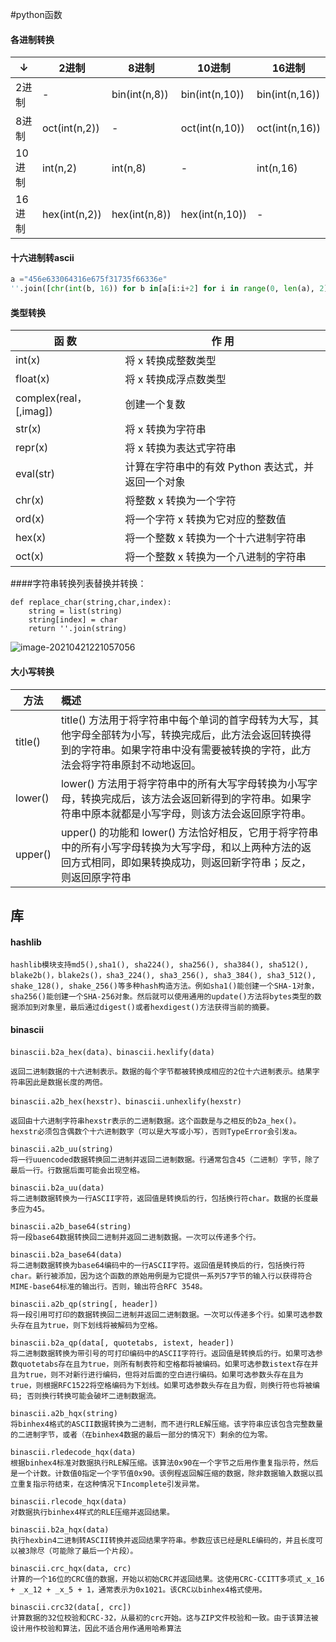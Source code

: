 #python函数



#### 各进制转换

| ↓    | 2进制 | 8进制 | 10进制 | 16进制 |
| ---- | ----- | ----- | ------ | ------ |
|2进制	|-	|bin(int(n,8))|	bin(int(n,10))|	bin(int(n,16))|
|8进制|	oct(int(n,2))|	-	|oct(int(n,10))|	oct(int(n,16))|
|10进制|	int(n,2)|	int(n,8)	|-|	int(n,16)|
|16进制|	hex(int(n,2))|	hex(int(n,8))|	hex(int(n,10))|	-|



#### 十六进制转ascii

```python
a ="456e633064316e675f31735f66336e"
''.join([chr(int(b, 16)) for b in[a[i:i+2] for i in range(0, len(a), 2)]])
```



#### 类型转换

| 函 数                  | 作 用                                              |
| ---------------------- | -------------------------------------------------- |
| int(x)                 | 将 x 转换成整数类型                                |
| float(x)               | 将 x 转换成浮点数类型                              |
| complex(real，[,imag]) | 创建一个复数                                       |
| str(x)                 | 将 x 转换为字符串                                  |
| repr(x)                | 将 x 转换为表达式字符串                            |
| eval(str)              | 计算在字符串中的有效 Python 表达式，并返回一个对象 |
| chr(x)                 | 将整数 x 转换为一个字符                            |
| ord(x)                 | 将一个字符 x 转换为它对应的整数值                  |
| hex(x)                 | 将一个整数 x 转换为一个十六进制字符串              |
| oct(x)                 | 将一个整数 x 转换为一个八进制的字符串              |



####字符串转换列表替换并转换：

```
def replace_char(string,char,index):
    string = list(string)
    string[index] = char
    return ''.join(string)
```





![image-20210421221057056](../../../../../home/carrym/.config/Typora/typora-user-images/image-20210421221057056.png)



#### 大小写转换

| 方法    | 概述                                                         |
| ------------------- | :--------------------------------------------------- |
| title() | title() 方法用于将字符串中每个单词的首字母转为大写，其他字母全部转为小写，转换完成后，此方法会返回转换得到的字符串。如果字符串中没有需要被转换的字符，此方法会将字符串原封不动地返回。 |
| lower()     | lower() 方法用于将字符串中的所有大写字母转换为小写字母，转换完成后，该方法会返回新得到的字符串。如果字符串中原本就都是小写字母，则该方法会返回原字符串。 |
| upper() | upper() 的功能和 lower() 方法恰好相反，它用于将字符串中的所有小写字母转换为大写字母，和以上两种方法的返回方式相同，即如果转换成功，则返回新字符串；反之，则返回原字符串 |



## 库

#### hashlib

	hashlib模块支持md5(),sha1(), sha224(), sha256(), sha384(), sha512(), blake2b()，blake2s()，sha3_224(), sha3_256(), sha3_384(), sha3_512(), shake_128(), shake_256()等多种hash构造方法。例如sha1()能创建一个SHA-1对象，sha256()能创建一个SHA-256对象。然后就可以使用通用的update()方法将bytes类型的数据添加到对象里，最后通过digest()或者hexdigest()方法获得当前的摘要。

#### binascii

```
binascii.b2a_hex(data)、binascii.hexlify(data)

返回二进制数据的十六进制表示。数据的每个字节都被转换成相应的2位十六进制表示。结果字符串因此是数据长度的两倍。

binascii.a2b_hex(hexstr)、binascii.unhexlify(hexstr)

返回由十六进制字符串hexstr表示的二进制数据。这个函数是与之相反的b2a_hex()。hexstr必须包含偶数个十六进制数字（可以是大写或小写），否则TypeError会引发a。

binascii.a2b_uu(string)
将一行uuencoded数据转换回二进制并返回二进制数据。行通常包含45（二进制）字节，除了最后一行。行数据后面可能会出现空格。

binascii.b2a_uu(data)
将二进制数据转换为一行ASCII字符，返回值是转换后的行，包括换行符char。数据的长度最多应为45。

binascii.a2b_base64(string)
将一段base64数据转换回二进制并返回二进制数据。一次可以传递多个行。

binascii.b2a_base64(data)
将二进制数据转换为base64编码中的一行ASCII字符。返回值是转换后的行，包括换行符char。新行被添加，因为这个函数的原始用例是为它提供一系列57字节的输入行以获得符合MIME-base64标准的输出行。否则，输出符合RFC 3548。

binascii.a2b_qp(string[, header])
将一段引用可打印的数据转换回二进制并返回二进制数据。一次可以传递多个行。如果可选参数头存在且为true，则下划线将被解码为空格。

binascii.b2a_qp(data[, quotetabs, istext, header])
将二进制数据转换为带引号的可打印编码中的ASCII字符行。返回值是转换后的行。如果可选参数quotetabs存在且为true，则所有制表符和空格都将被编码。如果可选参数istext存在并且为true，则不对新行进行编码，但将对后面的空白进行编码。如果可选参数头存在且为true，则根据RFC1522将空格编码为下划线。如果可选参数头存在且为假，则换行符也将被编码; 否则换行转换可能会破坏二进制数据流。

binascii.a2b_hqx(string)
将binhex4格式的ASCII数据转换为二进制，而不进行RLE解压缩。该字符串应该包含完整数量的二进制字节，或者（在binhex4数据的最后一部分的情况下）剩余的位为零。

binascii.rledecode_hqx(data)
根据binhex4标准对数据执行RLE解压缩。该算法0x90在一个字节之后用作重复指示符，然后是一个计数。计数值0指定一个字节值0x90。该例程返回解压缩的数据，除非数据输入数据以孤立重复指示符结束，在这种情况下Incomplete引发异常。

binascii.rlecode_hqx(data)
对数据执行binhex4样式的RLE压缩并返回结果。

binascii.b2a_hqx(data)
执行hexbin4二进制转ASCII转换并返回结果字符串。参数应该已经是RLE编码的，并且长度可以被3除尽（可能除了最后一个片段）。

binascii.crc_hqx(data, crc)
计算的一个16位的CRC值的数据，开始以初始CRC并返回结果。这使用CRC-CCITT多项式_x_16 + _x_12 + _x_5 + 1，通常表示为0x1021。该CRC以binhex4格式使用。

binascii.crc32(data[, crc])
计算数据的32位校验和CRC-32，从最初的crc开始。这与ZIP文件校验和一致。由于该算法被设计用作校验和算法，因此不适合用作通用哈希算法
```

